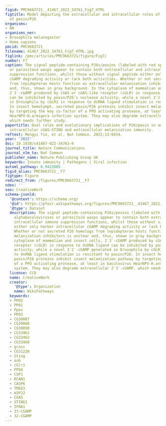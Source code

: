 ```yaml
---
figid: PMC9663721__41467_2022_34761_Fig7_HTML
figtitle: Model depicting the extracellular and intracellular roles of immunosuppression
  of poxin/P26
organisms:
- NA
organisms_ner:
- Drosophila melanogaster
- Homo sapiens
pmcid: PMC9663721
filename: 41467_2022_34761_Fig7_HTML.jpg
figlink: /pmc/articles/PMC9663721/figure/Fig7/
number: F7
caption: The signal peptide-containing P26s/poxins (labeled with red spot) from alphabaculoviruses
  or parasitoid wasps appear to contain both extracellular and intracellular immune
  suppression functions, whilst those without signal peptide either only harbor intracellular
  cGAMP degrading activity or lack both activities. Whether or not secreted P26 homologs
  from lepidopteran hosts function as extracellular melanization inhibitors is unclear
  and, thus, shown in gray background. In the cytoplasm of mammalian and insect cells,
  2′3′-cGAMP produced by cGAS or cGAS-like receptor (cGLR) in response to dsDNA ligand
  can be inhibited by poxin/P26’s nuclease activity; while a novel 3′2′-cGAMP generated
  in Drosophila by cGLR1 in response to dsRNA ligand stimulation is resistant to poxin/P26.
  In insect hemolymph, secreted poxin/P26 proteins inhibit insect melanization pathway
  by targeting the key co-factor of a PPO activating protease, at least in baculovirus
  HearNPV-H.armigera infection system. They may also degrade extracellular 2′3′-cGAMP,
  which needs further study.
papertitle: Dual roles and evolutionary implications of P26/poxin in antagonizing
  intracellular cGAS-STING and extracellular melanization immunity.
reftext: Mengyi Yin, et al. Nat Commun. 2022;13:6934.
year: '2022'
doi: 10.1038/s41467-022-34761-0
journal_title: Nature Communications
journal_nlm_ta: Nat Commun
publisher_name: Nature Publishing Group UK
keywords: Innate immunity | Pathogens | Viral infection
automl_pathway: 0.9423005
figid_alias: PMC9663721__F7
figtype: Figure
redirect_from: /figures/PMC9663721__F7
ndex: ''
seo: CreativeWork
schema-jsonld:
  '@context': https://schema.org/
  '@id': https://pfocr.wikipathways.org/figures/PMC9663721__41467_2022_34761_Fig7_HTML.html
  '@type': Dataset
  description: The signal peptide-containing P26s/poxins (labeled with red spot) from
    alphabaculoviruses or parasitoid wasps appear to contain both extracellular and
    intracellular immune suppression functions, whilst those without signal peptide
    either only harbor intracellular cGAMP degrading activity or lack both activities.
    Whether or not secreted P26 homologs from lepidopteran hosts function as extracellular
    melanization inhibitors is unclear and, thus, shown in gray background. In the
    cytoplasm of mammalian and insect cells, 2′3′-cGAMP produced by cGAS or cGAS-like
    receptor (cGLR) in response to dsDNA ligand can be inhibited by poxin/P26’s nuclease
    activity; while a novel 3′2′-cGAMP generated in Drosophila by cGLR1 in response
    to dsRNA ligand stimulation is resistant to poxin/P26. In insect hemolymph, secreted
    poxin/P26 proteins inhibit insect melanization pathway by targeting the key co-factor
    of a PPO activating protease, at least in baculovirus HearNPV-H.armigera infection
    system. They may also degrade extracellular 2′3′-cGAMP, which needs further study.
  license: CC0
  name: CreativeWork
  creator:
    '@type': Organization
    name: WikiPathways
  keywords:
  - PPO2
  - PPO1
  - Ppox
  - PPO3
  - CG30087
  - CG30088
  - CG30090
  - CG33461
  - CG33462
  - CG33460
  - grass
  - CG31220
  - Sting
  - aub
  - cGlr1
  - PPOX
  - CSP1
  - RCAN1
  - CASP6
  - TMED3
  - H3P22
  - CGAS
  - STING1
  - IFNA1
  - 23-CGAMP
  - 32-CGAMP
---
```

